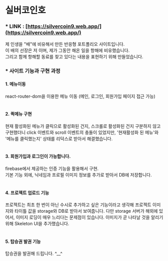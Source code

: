 # 실버코인호

### \* LINK : [https://silvercoin9.web.app/](https://silvercoin9.web.app/)

제 인생을 "배"에 비유해서 만든 반응형 포트폴리오 사이트입니다.<br>
이 배의 선장은 저 이며, 제가 그동안 해온 일을 항해에 비유했습니다.<br>
그리고 함께 항해할 동료를 찾고 있다는 내용을 표현하기 위해 만들었습니다.

### \* 사이트 기능과 구현 과정

#### 1. 메뉴이동

react-router-dom을 이용한 메뉴 이동 (메인, 로그인, 회원가입 페이지 접근 가능)
<br><br>

#### 2. 퀵메뉴 구현

현재 활성화된 메뉴가 클릭으로 활성화된 건지, 스크롤로 활성화된 건지 구분하지 않고 구현했더니 click 이벤트와 scroll 이벤트의 충돌이 있었지만, '현재활성화 된 메뉴'와 '메뉴를 클릭했는지' 상태를 리덕스로 받아서 해결했습니다.
<br><br>

#### 3. 회원가입과 로그인이 가능합니다.

firebase에서 제공하는 인증 기능을 활용해서 구현.<br>
기본 기능 외에, 닉네임과 프로필 이미지 정보를 추가로 받아서 DB에 저장합니다.
<br><br>

#### 4. 프로젝트 업로드 기능

프로젝트는 최초 한 번이 아닌 수시로 추가하고 싶은 기능이라고 생각해 프로젝트 이미지와 타이틀 값을 storage와 DB로 받아서 보여줍니다. 다만 storage 서버가 해외에 있어서, 이미지 로딩이 매우 느리다는 문제점이 있습니다. 이미지가 곧 나타날 것을 알리기 위해 Skeleton UI을 추가했습니다.
<br><br>

#### 5. 탑승권 발권 기능

탑승권을 발권해 드립니다. ^\_\_^
